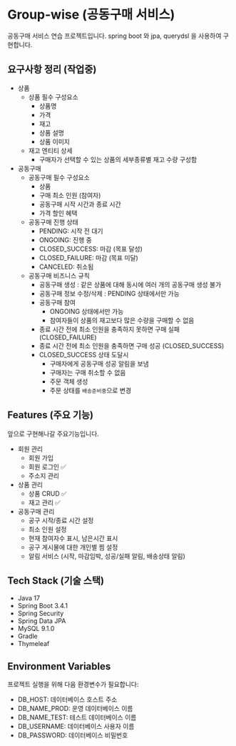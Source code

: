 # Group-wise (공동구매 서비스)
공동구매 서비스 연습 프로젝트입니다.
spring boot 와 jpa, querydsl 을 사용하여 구현합니다.

## 요구사항 정리 (작업중)
- 상품
  - 상품 필수 구성요소
    - 상품명
    - 가격
    - 재고
    - 상품 설명
    - 상품 이미지
  - 재고 엔티티 상세
    - 구매자가 선택할 수 있는 상품의 세부종류별 재고 수량 구성함
- 공동구매
  - 공동구매 필수 구성요소
    - 상품
    - 구매 최소 인원 (참여자)
    - 공동구매 시작 시간과 종료 시간
    - 가격 할인 혜택
  - 공동구매 진행 상태
    - PENDING: 시작 전 대기
    - ONGOING: 진행 중
    - CLOSED_SUCCESS: 마감 (목표 달성)
    - CLOSED_FAILURE: 마감 (목표 미달)
    - CANCELED: 취소됨
  - 공동구매 비즈니스 규칙
    - 공동구매 생성 : 같은 상품에 대해 동시에 여러 개의 공동구매 생성 불가
    - 공동구매 정보 수정/삭제 : PENDING 상태에서만 가능
    - 공동구매 참여
      - ONGOING 상태에서만 가능
      - 참여자들이 상품의 재고보다 많은 수량을 구매할 수 없음
    - 종료 시간 전에 최소 인원을 충족하지 못하면 구매 실패 (CLOSED_FAILURE)
    - 종료 시간 전에 최소 인원을 충족하면 구매 성공 (CLOSED_SUCCESS)
    - CLOSED_SUCCESS 상태 도달시
      - 구매자에게 공동구매 성공 알림을 보냄
      - 구매자는 구매 취소할 수 없음
      - 주문 객체 생성
      - 주문 상태를 `배송준비중`으로 변경

## Features (주요 기능)
앞으로 구현해나갈 주요기능입니다.
- 회원 관리
  - 회원 가입
  - 회원 로그인 ✅
  - 주소지 관리
- 상품 관리
  - 상품 CRUD ✅
  - 재고 관리 ✅
- 공동구매 관리
  - 공구 시작/종료 시간 설정
  - 최소 인원 설정
  - 현재 참여자수 표시, 남은시간 표시
  - 공구 게시물에 대한 개인별 찜 설정
  - 알림 서비스 (시작, 마감임박, 성공/실패 알림, 배송상태 알림)

## Tech Stack (기술 스택)
- Java 17
- Spring Boot 3.4.1
- Spring Security
- Spring Data JPA
- MySQL 9.1.0
- Gradle
- Thymeleaf

## Environment Variables
프로젝트 실행을 위해 다음 환경변수가 필요합니다:
- DB_HOST: 데이터베이스 호스트 주소
- DB_NAME_PROD: 운영 데이터베이스 이름
- DB_NAME_TEST: 테스트 데이터베이스 이름
- DB_USERNAME: 데이터베이스 사용자 이름
- DB_PASSWORD: 데이터베이스 비밀번호